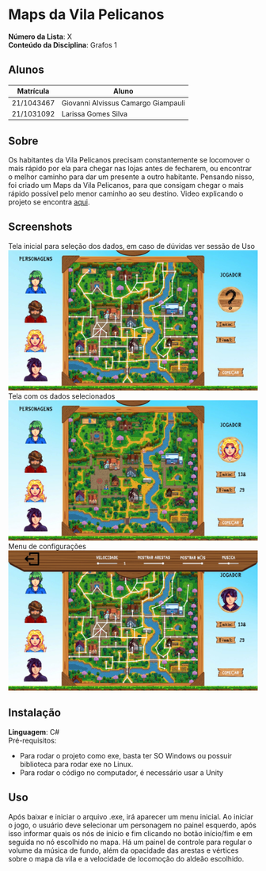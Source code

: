 # Maps da Vila Pelicanos

**Número da Lista**: X<br>
**Conteúdo da Disciplina**: Grafos 1<br>

## Alunos
|Matrícula | Aluno |
| -- | -- |
| 21/1043467  |  Giovanni Alvissus Camargo Giampauli |
| 21/1031092  |  Larissa Gomes Silva |

## Sobre 
Os habitantes da Vila Pelicanos precisam constantemente se locomover o mais rápido por ela para chegar nas lojas antes de fecharem, ou encontrar o melhor caminho para dar um presente a outro habitante. Pensando nisso, foi criado um Maps da Vila Pelicanos, para que consigam chegar o mais rápido possível pelo menor caminho ao seu destino. Video explicando o projeto se encontra [aqui](https://drive.google.com/drive/u/0/folders/17mAy-KQ0SLIXrEK_aZdi0yy7Ti4nZsFw).

## Screenshots
Tela inicial para seleção dos dados, em caso de dúvidas ver sessão de Uso
![imagem1](Assets/Images/1.jpeg)
Tela com os dados selecionados 
![imagem1](Assets/Images/2.jpeg)
Menu de configurações
![imagem1](Assets/Images/3.jpeg)

## Instalação 
**Linguagem**: C#<br>
Pré-requisitos: 
- Para rodar o projeto como exe, basta ter SO Windows ou possuir biblioteca para rodar exe no Linux.
- Para rodar o código no computador, é necessário usar a Unity

## Uso 
Após baixar e iniciar o arquivo .exe, irá aparecer um menu inicial. Ao iniciar o jogo, o usuário deve selecionar um personagem no painel esquerdo, após isso informar quais os nós de inicio e fim clicando no botão início/fim e em seguida no nó escolhido no mapa. Há um painel de controle para regular o volume da música de fundo, além da opacidade das arestas e vértices sobre o mapa da vila e a velocidade de locomoção do aldeão escolhido.




